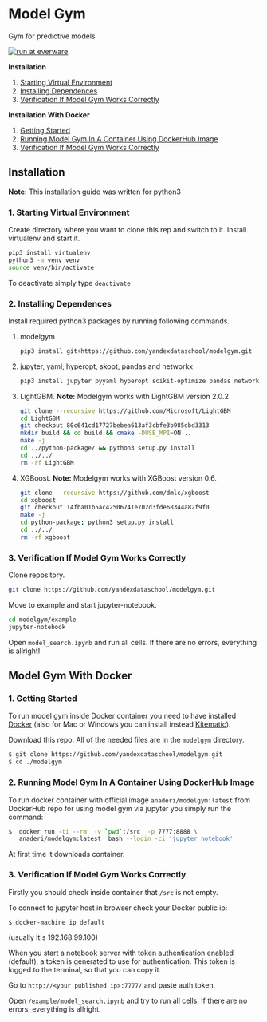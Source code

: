# Model Gym
Gym for predictive models

[![run at everware](https://img.shields.io/badge/run%20me-@everware-blue.svg?style=flat)](https://everware.ysda.yandex.net/hub/oauth_login?repourl=https://github.com/yandexdataschool/modelgym)

**Installation**
1. [Starting Virtual Environment](#1-starting-virtual-environment)
2. [Installing Dependences](#2-installing-dependences)
3. [Verification If Model Gym Works Correctly](#verify-1)

**Installation With Docker**
1. [Getting Started](#1-getting-started)
2. [Running Model Gym In A Container Using DockerHub Image](#2-running-model-gym-in-a-container-using-dockerhub-image)
3. [Verification If Model Gym Works Correctly](#verify-2)


## Installation
**Note:** This installation guide was written for python3
### 1. Starting Virtual Environment
Create directory where you want to clone this rep and switch to it. Install virtualenv and start it.
```sh
pip3 install virtualenv
python3 -m venv venv
source venv/bin/activate
```
To deactivate simply type ```deactivate```
### 2. Installing Dependences
Install required python3 packages by running following commands.
1. modelgym
    ```sh
    pip3 install git+https://github.com/yandexdataschool/modelgym.git
    ```
2. jupyter, yaml, hyperopt, skopt, pandas and networkx
    ```sh
    pip3 install jupyter pyyaml hyperopt scikit-optimize pandas networkx==1.11
    ```
3. LightGBM. **Note:** Modelgym works with LightGBM version 2.0.2
    ```sh
    git clone --recursive https://github.com/Microsoft/LightGBM
    cd LightGBM
    git checkout 80c641cd17727bebea613af3cbfe3b985dbd3313
    mkdir build && cd build && cmake -DUSE_MPI=ON ..
    make -j
    cd ../python-package/ && python3 setup.py install
    cd ../../
    rm -rf LightGBM
    ```
4. XGBoost. **Note:** Modelgym works with XGBoost version 0.6.
    ```sh
    git clone --recursive https://github.com/dmlc/xgboost
    cd xgboost
    git checkout 14fba01b5ac42506741e702d3fde68344a82f9f0
    make -j
    cd python-package; python3 setup.py install
    cd ../../
    rm -rf xgboost
    ```
### <a name="verify-1"></a> 3. Verification If Model Gym Works Correctly
Clone repository.
```sh
git clone https://github.com/yandexdataschool/modelgym.git
```
Move to example and start jupyter-notebook.
```sh
cd modelgym/example
jupyter-notebook
```
Open ```model_search.ipynb``` and run all cells. If there are no errors, everything is allright!

## Model Gym With Docker
### 1. Getting Started
To run model gym inside Docker container you need to have installed
[Docker](https://docs.docker.com/engine/installation/#supported-platforms) (also for Mac or Windows you can install instead [Kitematic](https://kitematic.com)).

Download this repo. All of the needed files are in the `modelgym` directory.
```sh
$ git clone https://github.com/yandexdataschool/modelgym.git
$ cd ./modelgym
```

### 2. Running Model Gym In A Container Using DockerHub Image
To run docker container with official image `anaderi/modelgym:latest` from DockerHub repo for using model gym via jupyter you simply run the command:
```sh
$  docker run -ti --rm  -v `pwd`:/src  -p 7777:8888 \
   anaderi/modelgym:latest  bash --login -ci 'jupyter notebook'
```
At first time it downloads container.
### <a name="verify-2"></a> 3. Verification If Model Gym Works Correctly

Firstly you should check inside container that `/src` is not empty.

To connect to jupyter host in browser check your Docker public ip:
```sh
$ docker-machine ip default
```
(usually it's 192.168.99.100)

When you start a notebook server with token authentication enabled (default), a token is generated to use for authentication. This token is logged to the terminal, so that you can copy it.

Go to `http://<your published ip>:7777/` and paste auth token.

Open `/example/model_search.ipynb` and try to run all cells. If there are no errors, everything is allright.
